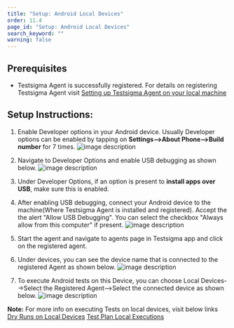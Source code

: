 ```yaml
---
title: "Setup: Android Local Devices"
order: 11.4
page_id: "Setup: Android Local Devices"
search_keyword: ""
warning: false
---
```



## Prerequisites

  - Testsigma Agent is successfully registered. For details on registering Testsigma Agent visit [Setting up Testsigma Agent on your local machine](https://testsigma.com/docs/agent/setup-on-windows-mac-linux/)

## Setup Instructions:

 1. Enable Developer options in your Android device. Usually Developer options can be enabled by tapping on **Settings-->About Phone-->Build number** for 7 times.
	 ![image description](https://docs.testsigma.com/images/android-setup/android_about_phone.png)


 2. Navigate to Developer Options and enable USB debugging as shown below.
 ![image description](https://docs.testsigma.com/images/android-setup/android_usb_debugging.png)
 
 3. Under Developer Options, if an option is present to **install apps over USB**, make sure this is enabled.
 4. After enabling USB debugging, connect your Android device to the machine(Where Testsigma Agent is installed and registered). Accept the the alert "Allow USB Debugging". You can select the checkbox "Always allow from this computer" if present.
	 ![image description](https://docs.testsigma.com/images/android-setup/android_trust_computer_alert.png)
	 
 5. Start the agent and navigate to agents page in Testsigma app and click on the registered agent.
 6. Under devices, you can see the device name that is connected to the registered Agent as shown below. 
	 ![image description](https://docs.testsigma.com/images/android-setup/agent-device.png)
	 
 7. To execute Android tests on this Device, you can choose Local Devices-->Select the Registered Agent-->Select the connected device as shown below.
 ![image description](https://docs.testsigma.com/images/android-setup/agent-device-selection-dry-run.png)
 
**Note:** For more info on executing Tests on local devices, visit below links
 [Dry Runs on Local Devices](https://testsigma.com/docs/runs/dry-runs-on-local-devices/)
  [Test Plan Local Executions](https://testsigma.com/docs/runs/test-plans-on-local-devices/)
 



  
